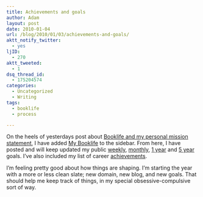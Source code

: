 ```yaml
---
title: Achievements and goals
author: Adam
layout: post
date: 2010-01-04
url: /blog/2010/01/03/achievements-and-goals/
aktt_notify_twitter:
  - yes
ljID:
  - 270
aktt_tweeted:
  - 1
dsq_thread_id:
  - 175204574
categories:
  - Uncategorized
  - Writing
tags:
  - booklife
  - process

---
```

On the heels of yesterdays post about [Booklife and my personal mission statement](1), I have added [My Booklife](2) to the sidebar. From here, I have posted and will keep updated my public [weekly](3), [monthly](4), [1 year](5) and [5 year](6) goals. I&#8217;ve also included my list of career [achievements](7).

I&#8217;m feeling pretty good about how things are shaping. I&#8217;m starting the year with a more or less clean slate; new domain, new blog, and new goals. That should help me keep track of things, in my special obsessive-compulsive sort of way.

 [1]: http://www.adamisrael.com/blog/2010/01/03/in-the-beginning-there-was-the-mission-statement/
 [2]: http://www.adamisrael.com/writing/booklife/
 [3]: http://www.adamisrael.com/writing/booklife/weekly-goals/
 [4]: http://www.adamisrael.com/writing/booklife/monthly-goals/
 [5]: http://www.adamisrael.com/writing/booklife/year-1
 [6]: http://www.adamisrael.com/writing/booklife/year-5
 [7]: http://www.adamisrael.com/writing/booklife/achievements/
